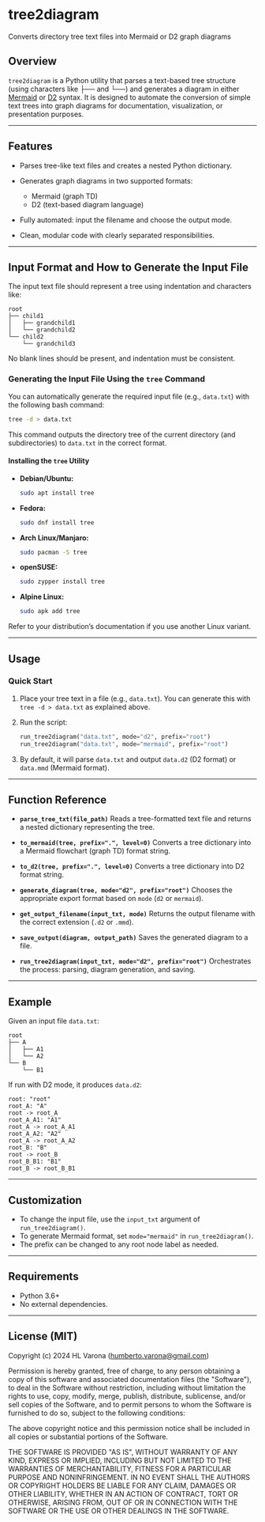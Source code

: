 # tree2diagram

Converts directory tree text files into Mermaid or D2 graph diagrams

## Overview

`tree2diagram` is a Python utility that parses a text-based tree structure (using characters like ├── and └──) and generates a diagram in either [Mermaid](https://mermaid-js.github.io/) or [D2](https://d2lang.com/) syntax. It is designed to automate the conversion of simple text trees into graph diagrams for documentation, visualization, or presentation purposes.

---

## Features

* Parses tree-like text files and creates a nested Python dictionary.
* Generates graph diagrams in two supported formats:

  * Mermaid (graph TD)
  * D2 (text-based diagram language)
* Fully automated: input the filename and choose the output mode.
* Clean, modular code with clearly separated responsibilities.

---

## Input Format and How to Generate the Input File

The input text file should represent a tree using indentation and characters like:

```
root
├── child1
│   ├── grandchild1
│   └── grandchild2
└── child2
    └── grandchild3
```

No blank lines should be present, and indentation must be consistent.

### Generating the Input File Using the `tree` Command

You can automatically generate the required input file (e.g., `data.txt`) with the following bash command:

```sh
tree -d > data.txt
```

This command outputs the directory tree of the current directory (and subdirectories) to `data.txt` in the correct format.

#### Installing the `tree` Utility

* **Debian/Ubuntu:**

  ```sh
  sudo apt install tree
  ```
* **Fedora:**

  ```sh
  sudo dnf install tree
  ```
* **Arch Linux/Manjaro:**

  ```sh
  sudo pacman -S tree
  ```
* **openSUSE:**

  ```sh
  sudo zypper install tree
  ```
* **Alpine Linux:**

  ```sh
  sudo apk add tree
  ```

Refer to your distribution’s documentation if you use another Linux variant.

---

## Usage

### Quick Start

1. Place your tree text in a file (e.g., `data.txt`). You can generate this with `tree -d > data.txt` as explained above.
2. Run the script:

   ```python
   run_tree2diagram("data.txt", mode="d2", prefix="root")
   run_tree2diagram("data.txt", mode="mermaid", prefix="root")
   ```
3. By default, it will parse `data.txt` and output `data.d2` (D2 format) or `data.mmd` (Mermaid format).

---

## Function Reference

* **`parse_tree_txt(file_path)`**
  Reads a tree-formatted text file and returns a nested dictionary representing the tree.

* **`to_mermaid(tree, prefix=".", level=0)`**
  Converts a tree dictionary into a Mermaid flowchart (graph TD) format string.

* **`to_d2(tree, prefix=".", level=0)`**
  Converts a tree dictionary into D2 format string.

* **`generate_diagram(tree, mode="d2", prefix="root")`**
  Chooses the appropriate export format based on `mode` (`d2` or `mermaid`).

* **`get_output_filename(input_txt, mode)`**
  Returns the output filename with the correct extension (`.d2` or `.mmd`).

* **`save_output(diagram, output_path)`**
  Saves the generated diagram to a file.

* **`run_tree2diagram(input_txt, mode="d2", prefix="root")`**
  Orchestrates the process: parsing, diagram generation, and saving.

---

## Example

Given an input file `data.txt`:

```
root
├── A
│   ├── A1
│   └── A2
└── B
    └── B1
```

If run with D2 mode, it produces `data.d2`:

```
root: "root"
root_A: "A"
root -> root_A
root_A_A1: "A1"
root_A -> root_A_A1
root_A_A2: "A2"
root_A -> root_A_A2
root_B: "B"
root -> root_B
root_B_B1: "B1"
root_B -> root_B_B1
```

---

## Customization

* To change the input file, use the `input_txt` argument of `run_tree2diagram()`.
* To generate Mermaid format, set `mode="mermaid"` in `run_tree2diagram()`.
* The prefix can be changed to any root node label as needed.

---

## Requirements

* Python 3.6+
* No external dependencies.

---

## License (MIT)

Copyright (c) 2024 HL Varona ([humberto.varona@gmail.com](mailto:humberto.varona@gmail.com))

Permission is hereby granted, free of charge, to any person obtaining a copy
of this software and associated documentation files (the "Software"), to deal
in the Software without restriction, including without limitation the rights
to use, copy, modify, merge, publish, distribute, sublicense, and/or sell
copies of the Software, and to permit persons to whom the Software is
furnished to do so, subject to the following conditions:

The above copyright notice and this permission notice shall be included in all
copies or substantial portions of the Software.

THE SOFTWARE IS PROVIDED "AS IS", WITHOUT WARRANTY OF ANY KIND, EXPRESS OR
IMPLIED, INCLUDING BUT NOT LIMITED TO THE WARRANTIES OF MERCHANTABILITY,
FITNESS FOR A PARTICULAR PURPOSE AND NONINFRINGEMENT. IN NO EVENT SHALL THE
AUTHORS OR COPYRIGHT HOLDERS BE LIABLE FOR ANY CLAIM, DAMAGES OR OTHER
LIABILITY, WHETHER IN AN ACTION OF CONTRACT, TORT OR OTHERWISE, ARISING FROM,
OUT OF OR IN CONNECTION WITH THE SOFTWARE OR THE USE OR OTHER DEALINGS IN THE
SOFTWARE.
